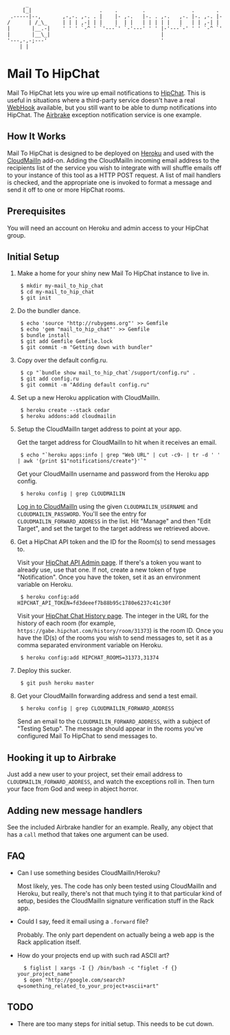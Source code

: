           _
         [_|                      .    .        .               .       .  
     .-----|--,       ,-,-. ,-. . |    |- ,-.   |-. . ,-.   ,-. |-. ,-. |- 
    /      | /_\_     | | | ,-| | |    |  | |   | | | | |   |   | | ,-| |  
    |       |__.-|    ' ' ' `-^ ' `'---`' `-'---' ' ' |-'---`-' ' ' `-^ `' 
    |       |__\_|                                    |                    
    '---,-,-;---'                                     '                    
        | |
        
# Mail To HipChat

Mail To HipChat lets you wire up email notifications to [HipChat](http://hipchat.com/r/30ad1). This is useful in situations where a third-party service doesn't have a real [WebHook](http://www.webhooks.org/) available, but you still want to be able to dump notifications into HipChat. The [Airbrake](http://airbrake.io) exception notification service is one example.

## How It Works

Mail To HipChat is designed to be deployed on [Heroku](http://heroku.com) and used with the [CloudMailIn](http://cloudmailin.com/) add-on. Adding the CloudMailIn incoming email address to the recipients list of the service you wish to integrate with will shuffle emails off to your instance of this tool as a HTTP POST request. A list of mail handlers is checked, and the appropriate one is invoked to format a message and send it off to one or more HipChat rooms.

## Prerequisites

You will need an account on Heroku and admin access to your HipChat group. 

## Initial Setup

1. Make a home for your shiny new Mail To HipChat instance to live in.

        $ mkdir my-mail_to_hip_chat
        $ cd my-mail_to_hip_chat
        $ git init 
    
2. Do the bundler dance.

        $ echo 'source "http://rubygems.org"' >> Gemfile
        $ echo 'gem "mail_to_hip_chat"' >> Gemfile
        $ bundle install
        $ git add Gemfile Gemfile.lock
        $ git commit -m "Getting down with bundler"
    
3. Copy over the default config.ru.

        $ cp "`bundle show mail_to_hip_chat`/support/config.ru" .
        $ git add config.ru
        $ git commit -m "Adding default config.ru"

4. Set up a new Heroku application with CloudMailIn.
  
        $ heroku create --stack cedar
        $ heroku addons:add cloudmailin

5. Setup the CloudMailIn target address to point at your app.
    
    Get the target address for CloudMailIn to hit when it receives an email.
    
        $ echo "`heroku apps:info | grep "Web URL" | cut -c9- | tr -d ' ' | awk '{print $1"notifications/create"}'`"
    
    Get your CloudMailIn username and password from the Heroku app config.
    
        $ heroku config | grep CLOUDMAILIN

    [Log in to CloudMailIn](https://cloudmailin.com/users/sign_in) using the given `CLOUDMAILIN_USERNAME` and `CLOUDMAILIN_PASSWORD`. You'll see the entry for `CLOUDMAILIN_FORWARD_ADDRESS` in the list. Hit "Manage" and then "Edit Target", and set the target to the target address we retrieved above.
    
6. Get a HipChat API token and the ID for the Room(s) to send messages to.
  
    Visit your [HipChat API Admin page](http://hipchat.com/group_admin/api). If there's a token you want to already use, use that one. If not, create a new token of type "Notification". Once you have the token, set it as an environment variable on Heroku.
  
        $ heroku config:add HIPCHAT_API_TOKEN=fd3deeef7b88b95c1780e6237c41c30f

    Visit your [HipChat Chat History page](https://hipchat.com/history). The integer in the URL for the history of each room (for example, `https://gabe.hipchat.com/history/room/31373`) is the room ID. Once you have the ID(s) of the rooms you wish to send messages to, set it as a comma separated environment variable on Heroku.
  
        $ heroku config:add HIPCHAT_ROOMS=31373,31374

7. Deploy this sucker.

        $ git push heroku master
    
8. Get your CloudMailIn forwarding address and send a test email.

        $ heroku config | grep CLOUDMAILIN_FORWARD_ADDRESS
    
    Send an email to the `CLOUDMAILIN_FORWARD_ADDRESS`, with a subject of "Testing Setup". The message should appear in the rooms you've configured Mail To HipChat to send messages to.

## Hooking it up to Airbrake

Just add a new user to your project, set their email address to `CLOUDMAILIN_FORWARD_ADDRESS`, and watch the exceptions roll in. Then turn your face from God and weep in abject horror.

## Adding new message handlers

See the included Airbrake handler for an example. Really, any object that has a `call` method that takes one argument can be used.

## FAQ

* Can I use something besides CloudMailIn/Heroku?
  
    Most likely, yes. The code has only been tested using CloudMailIn and Heroku, but really, there's not that much tying it to that particular kind of setup, besides the CloudMailIn signature verification stuff in the Rack app.
    
* Could I say, feed it email using a `.forward` file?

    Probably. The only part dependent on actually being a web app is the Rack application itself.
    
* How do your projects end up with such rad ASCII art?

        $ figlist | xargs -I {} /bin/bash -c "figlet -f {} your_project_name"
        $ open "http://google.com/search?q=something_related_to_your_project+ascii+art"
        
## TODO

* There are too many steps for initial setup. This needs to be cut down.